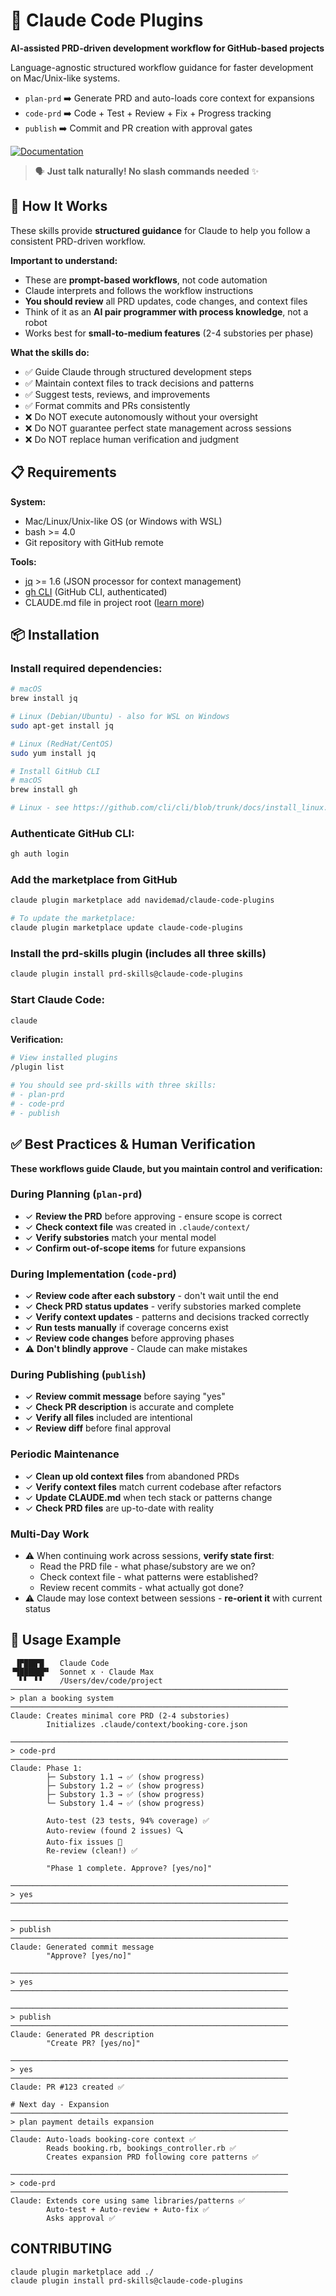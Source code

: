 # 🚀 Claude Code Plugins

**AI-assisted PRD-driven development workflow for GitHub-based projects**

Language-agnostic structured workflow guidance for faster development on Mac/Unix-like systems.
- `plan-prd`  ➡️ Generate PRD and auto-loads core context for expansions
- `code-prd`  ➡️ Code + Test + Review + Fix + Progress tracking
- `publish`   ➡️ Commit and PR creation with approval gates

[![Documentation](https://img.shields.io/badge/Documentation-view-blue.svg)](skills/prd/README.md)

> 🗣️ **Just talk naturally! No slash commands needed** ✨

## 🤔 How It Works

These skills provide **structured guidance** for Claude to help you follow a consistent PRD-driven workflow.

**Important to understand:**
- These are **prompt-based workflows**, not code automation
- Claude interprets and follows the workflow instructions
- **You should review** all PRD updates, code changes, and context files
- Think of it as an **AI pair programmer with process knowledge**, not a robot
- Works best for **small-to-medium features** (2-4 substories per phase)

**What the skills do:**
- ✅ Guide Claude through structured development steps
- ✅ Maintain context files to track decisions and patterns
- ✅ Suggest tests, reviews, and improvements
- ✅ Format commits and PRs consistently
- ❌ Do NOT execute autonomously without your oversight
- ❌ Do NOT guarantee perfect state management across sessions
- ❌ Do NOT replace human verification and judgment

## 📋 Requirements

**System:**
- Mac/Linux/Unix-like OS (or Windows with WSL)
- bash >= 4.0
- Git repository with GitHub remote

**Tools:**
- [jq](https://jqlang.github.io/jq/) >= 1.6 (JSON processor for context management)
- [gh CLI](https://cli.github.com/) (GitHub CLI, authenticated)
- CLAUDE.md file in project root ([learn more](skills/prd/README.md#project-conventions))

## 📦 Installation

### Install required dependencies:

```bash
# macOS
brew install jq

# Linux (Debian/Ubuntu) - also for WSL on Windows
sudo apt-get install jq

# Linux (RedHat/CentOS)
sudo yum install jq

# Install GitHub CLI
# macOS
brew install gh

# Linux - see https://github.com/cli/cli/blob/trunk/docs/install_linux.md
```

### Authenticate GitHub CLI:

```bash
gh auth login
```

### Add the marketplace from GitHub

```bash
claude plugin marketplace add navidemad/claude-code-plugins

# To update the marketplace:
claude plugin marketplace update claude-code-plugins
```

### Install the prd-skills plugin (includes all three skills)

```bash
claude plugin install prd-skills@claude-code-plugins
```

### Start Claude Code:

```bash
claude
```

**Verification:**
```bash
# View installed plugins
/plugin list

# You should see prd-skills with three skills:
# - plan-prd
# - code-prd
# - publish
```

## ✅ Best Practices & Human Verification

**These workflows guide Claude, but you maintain control and verification:**

### During Planning (`plan-prd`)
- ✓ **Review the PRD** before approving - ensure scope is correct
- ✓ **Check context file** was created in `.claude/context/`
- ✓ **Verify substories** match your mental model
- ✓ **Confirm out-of-scope items** for future expansions

### During Implementation (`code-prd`)
- ✓ **Review code after each substory** - don't wait until the end
- ✓ **Check PRD status updates** - verify substories marked complete
- ✓ **Verify context updates** - patterns and decisions tracked correctly
- ✓ **Run tests manually** if coverage concerns exist
- ✓ **Review code changes** before approving phases
- ⚠️ **Don't blindly approve** - Claude can make mistakes

### During Publishing (`publish`)
- ✓ **Review commit message** before saying "yes"
- ✓ **Check PR description** is accurate and complete
- ✓ **Verify all files** included are intentional
- ✓ **Review diff** before final approval

### Periodic Maintenance
- ✓ **Clean up old context files** from abandoned PRDs
- ✓ **Verify context files** match current codebase after refactors
- ✓ **Update CLAUDE.md** when tech stack or patterns change
- ✓ **Check PRD files** are up-to-date with reality

### Multi-Day Work
- ⚠️ When continuing work across sessions, **verify state first**:
  - Read the PRD file - what phase/substory are we on?
  - Check context file - what patterns were established?
  - Review recent commits - what actually got done?
- ⚠️ Claude may lose context between sessions - **re-orient it** with current status

## 🎯 Usage Example

```
 ▐▛███▜▌   Claude Code
▝▜█████▛▘  Sonnet x · Claude Max
  ▘▘ ▝▝    /Users/dev/code/project
──────────────────────────────────────────────────────────────
> plan a booking system
──────────────────────────────────────────────────────────────
Claude: Creates minimal core PRD (2-4 substories)
        Initializes .claude/context/booking-core.json

──────────────────────────────────────────────────────────────
> code-prd
──────────────────────────────────────────────────────────────
Claude: Phase 1:
        ├─ Substory 1.1 → ✅ (show progress)
        ├─ Substory 1.2 → ✅ (show progress)
        ├─ Substory 1.3 → ✅ (show progress)
        └─ Substory 1.4 → ✅ (show progress)

        Auto-test (23 tests, 94% coverage) ✅
        Auto-review (found 2 issues) 🔍
        Auto-fix issues 🔧
        Re-review (clean!) ✅

        "Phase 1 complete. Approve? [yes/no]"

──────────────────────────────────────────────────────────────
> yes
──────────────────────────────────────────────────────────────

──────────────────────────────────────────────────────────────
> publish
──────────────────────────────────────────────────────────────
Claude: Generated commit message
        "Approve? [yes/no]"

──────────────────────────────────────────────────────────────
> yes
──────────────────────────────────────────────────────────────

──────────────────────────────────────────────────────────────
> publish
──────────────────────────────────────────────────────────────
Claude: Generated PR description
        "Create PR? [yes/no]"

──────────────────────────────────────────────────────────────
> yes
──────────────────────────────────────────────────────────────
Claude: PR #123 created ✅

# Next day - Expansion
──────────────────────────────────────────────────────────────
> plan payment details expansion
──────────────────────────────────────────────────────────────
Claude: Auto-loads booking-core context ✅
        Reads booking.rb, bookings_controller.rb ✅
        Creates expansion PRD following core patterns ✅

──────────────────────────────────────────────────────────────
> code-prd
──────────────────────────────────────────────────────────────
Claude: Extends core using same libraries/patterns ✅
        Auto-test + Auto-review + Auto-fix ✅
        Asks approval ✅
```

## CONTRIBUTING

```bash
claude plugin marketplace add ./
claude plugin install prd-skills@claude-code-plugins
```